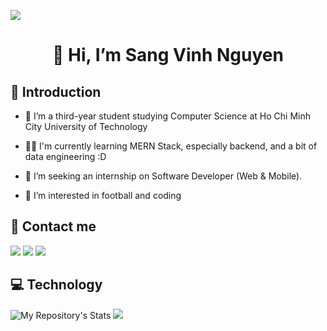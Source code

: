 ![](https://komarev.com/ghpvc/?username=sangnguyencs20&color=blue)
<h1 align="center">
  👋 Hi, I’m Sang Vinh Nguyen
</h1>


<h2> 📝 Introduction</h2>
  
- 🌱 I’m a third-year student studying Computer Science at Ho Chi Minh City University of Technology

- 👨‍💻 I'm currently learning MERN Stack, especially backend, and a bit of data engineering :D 
  
- 👯 I’m seeking an internship on Software Developer (Web & Mobile).
  
- 👀 I’m interested in football and coding

<!---
sangnguyencs20/sangnguyencs20 is a ✨ special ✨ repository because its `README.md` (this file) appears on your GitHub profile.
You can click the Preview link to take a look at your changes.
--->

<h2>📱 Contact me</h2>

[<img src="https://img.shields.io/badge/Facebook-1877F2?style=for-the-badge&logo=facebook&logoColor=white">](https://facebook.com/vnhsngxxx)
[<img src="https://img.shields.io/badge/GitHub-100000?style=for-the-badge&logo=github&logoColor=white">](https://github.com/sangnguyencs20)
[<img src="https://img.shields.io/badge/LinkedIn-0077B5?style=for-the-badge&logo=linkedin&logoColor=white">](https://www.linkedin.com/in/sang-nguy%E1%BB%85n-752a2a209/)

<h2>💻 Technology</h2>


<!-- <h3>Frontend: </h3>

  
  ![](https://img.shields.io/badge/CSS3-1572B6?style=for-the-badge&logo=css3&logoColor=white)
  ![](https://img.shields.io/badge/HTML5-E34F26?style=for-the-badge&logo=html5&logoColor=white)
  ![](https://img.shields.io/badge/JavaScript-323330?style=for-the-badge&logo=javascript&logoColor=F7DF1E)
  ![](https://img.shields.io/badge/Bootstrap-563D7C?style=for-the-badge&logo=bootstrap&logoColor=white)
  ![](https://img.shields.io/badge/React_Native-20232A?style=for-the-badge&logo=react&logoColor=61DAFB)
  ![](https://img.shields.io/badge/React-20232A?style=for-the-badge&logo=react&logoColor=61DAFB)
  

  



<h3> Backend: </h3>

![](https://img.shields.io/badge/PHP-777BB4?style=for-the-badge&logo=php&logoColor=white)
![](https://img.shields.io/badge/Python-FFD43B?style=for-the-badge&logo=python&logoColor=blue)
![](https://img.shields.io/badge/C%2B%2B-00599C?style=for-the-badge&logo=c%2B%2B&logoColor=white)
![](https://img.shields.io/badge/Node.js-339933?style=for-the-badge&logo=nodedotjs&logoColor=white)
![](https://img.shields.io/badge/Express.js-000000?style=for-the-badge&logo=express&logoColor=white)
![](https://img.shields.io/badge/MongoDB-4EA94B?style=for-the-badge&logo=mongodb&logoColor=white)
![](https://img.shields.io/badge/MySQL-005C84?style=for-the-badge&logo=mysql&logoColor=white)



<h3> Management and Other Tools: </h3>

![](https://img.shields.io/badge/Trello-0052CC?style=for-the-badge&logo=trello&logoColor=white)
![](https://img.shields.io/badge/Jira-0052CC?style=for-the-badge&logo=Jira&logoColor=white)
![](https://img.shields.io/badge/LaTeX-47A141?style=for-the-badge&logo=LaTeX&logoColor=white)
![](https://img.shields.io/badge/Figma-F24E1E?style=for-the-badge&logo=figma&logoColor=white) -->

![My Repository's Stats](https://github-readme-stats.vercel.app/api?username=sangnguyencs20&show_icons=true)
![](https://github-readme-streak-stats.herokuapp.com/?user=sangnguyencs20&theme=blue-green)




